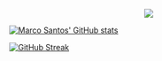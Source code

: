 <p align="center">

  <img src="https://github-readme-stats.vercel.app/api?username=santosmarco&show=reviews,discussions_started,discussions_answered,prs_merged,prs_merged_percentage&show_icons=true&theme=transparent" />

  [![Marco Santos' GitHub stats](https://github-readme-stats.vercel.app/api?username=santosmarco&show=reviews,discussions_started,discussions_answered,prs_merged,prs_merged_percentage&show_icons=true&theme=transparent)](https://github.com/santosmarco/github-readme-stats)

  [![GitHub Streak](https://github-readme-streak-stats.herokuapp.com?user=santosmarco&theme=dracula&hide_border=true)](https://git.io/streak-stats)

</p>
